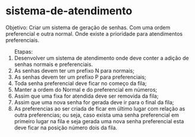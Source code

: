 # sistema-de-atendimento
Objetivo: Criar um sistema de geração de senhas. Com uma ordem preferencial e outra normal. Onde existe a prioridade para atendimentos preferenciais.

<ol> Etapas:
    <li>Desenvolver um sistema de atendimento onde deve conter a adição de senhas normais e preferenciais.</li>
    <li>As senhas devem ter um prefixo N para normais;</li>
    <li>As senhas devem ter um prefixo P para preferenciais;</li>
    <li>Toda senha preferencial deve ficar no começo da fila;</li>
    <li>Manter a ordem do Normal e do preferencial em números;</li>
    <li>Assim que uma fixa for atendida deve ser removida da fila;</li>
    <li>Assim que uma nova senha for gerada deve ir para o final da fila;</li>
    <li>As preferencias ao ser criada de ficar em último lugar com relação as outra preferencias; ou seja, caso exista uma senha preferencial em primeiro lugar na fila e seja gerada uma nova senha preferencial esta deve ficar na posição número dois da fila.
    </li>
</ol>
